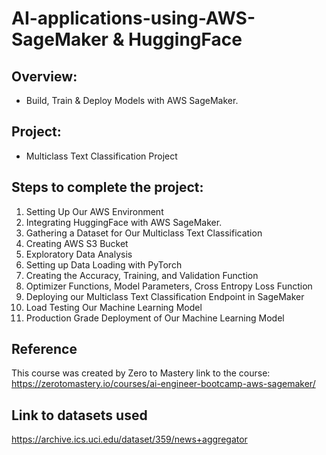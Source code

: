 # AI-applications-using-AWS-SageMaker & HuggingFace

## Overview: 
- Build, Train & Deploy Models with AWS SageMaker. 

## Project:

- Multiclass Text Classification Project


## Steps to complete the project:

1) Setting Up Our AWS Environment
2) Integrating HuggingFace with AWS SageMaker.
3) Gathering a Dataset for Our Multiclass Text Classification
4) Creating AWS S3 Bucket
5) Exploratory Data Analysis
6) Setting up Data Loading with PyTorch
7) Creating the Accuracy, Training, and Validation Function
8) Optimizer Functions, Model Parameters, Cross Entropy Loss Function
9) Deploying our Multiclass Text Classification Endpoint in SageMaker
10) Load Testing Our Machine Learning Model
11) Production Grade Deployment of Our Machine Learning Model

## Reference 

This course was created by Zero to Mastery 
link to the course: https://zerotomastery.io/courses/ai-engineer-bootcamp-aws-sagemaker/

## Link to datasets used 
https://archive.ics.uci.edu/dataset/359/news+aggregator
